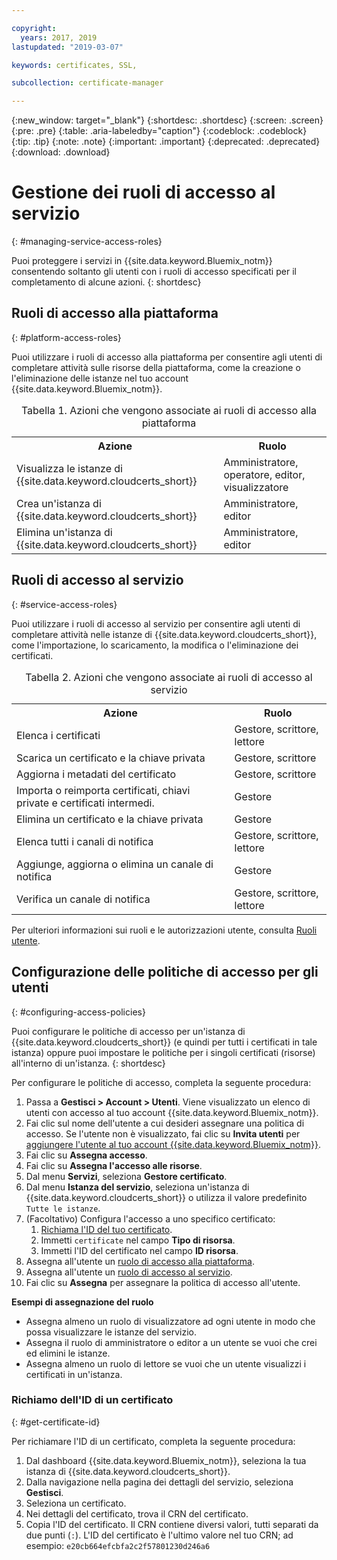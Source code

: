```yaml
---

copyright:
  years: 2017, 2019
lastupdated: "2019-03-07"

keywords: certificates, SSL, 

subcollection: certificate-manager

---
```


{:new_window: target="_blank"}
{:shortdesc: .shortdesc}
{:screen: .screen}
{:pre: .pre}
{:table: .aria-labeledby="caption"}
{:codeblock: .codeblock}
{:tip: .tip}
{:note: .note}
{:important: .important}
{:deprecated: .deprecated}
{:download: .download}

# Gestione dei ruoli di accesso al servizio
{: #managing-service-access-roles}

Puoi proteggere i servizi in {{site.data.keyword.Bluemix_notm}} consentendo soltanto gli utenti con i ruoli di accesso specificati per il completamento di alcune azioni.
{: shortdesc}

## Ruoli di accesso alla piattaforma
{: #platform-access-roles}

Puoi utilizzare i ruoli di accesso alla piattaforma per consentire agli utenti di completare attività sulle risorse della piattaforma, come la creazione o l'eliminazione delle istanze nel tuo account {{site.data.keyword.Bluemix_notm}}.

<table>
<caption> Tabella 1. Azioni che vengono associate ai ruoli di accesso alla piattaforma</caption>
  <tr>
    <th> Azione </th>
    <th> Ruolo </th>
  </tr>
  <tr>
    <td>Visualizza le istanze di {{site.data.keyword.cloudcerts_short}}</td>
    <td> Amministratore, operatore, editor, visualizzatore </td>
  </tr>
  <tr>
    <td>Crea un'istanza di {{site.data.keyword.cloudcerts_short}}</td>
    <td> Amministratore, editor </td>
  </tr>
  <tr>
    <td>Elimina un'istanza di {{site.data.keyword.cloudcerts_short}}</td>
    <td> Amministratore, editor </td>
  </tr>
</table>

## Ruoli di accesso al servizio
{: #service-access-roles}

Puoi utilizzare i ruoli di accesso al servizio per consentire agli utenti di completare attività nelle istanze di {{site.data.keyword.cloudcerts_short}}, come l'importazione, lo scaricamento, la modifica o l'eliminazione dei certificati.

<table>
<caption> Tabella 2. Azioni che vengono associate ai ruoli di accesso al servizio</caption>
  <tr>
    <th> Azione </th>
    <th> Ruolo </th>
  </tr>
  <tr>
    <td>Elenca i certificati</td>
    <td> Gestore, scrittore, lettore </td>
  </tr>
  <tr>
    <td>Scarica un certificato e la chiave privata </td>
    <td> Gestore, scrittore </td>
  </tr>
  <tr>
    <td>Aggiorna i metadati del certificato</td>
    <td> Gestore, scrittore </td>
  </tr>
  <tr>
    <td>Importa o reimporta certificati, chiavi private e certificati intermedi. </td>
    <td> Gestore </td>
  </tr>
  <tr>
    <td>Elimina un certificato e la chiave privata </td>
    <td> Gestore </td>
  </tr>
      <tr>
        <td>Elenca tutti i canali di notifica </td>
        <td> Gestore, scrittore, lettore </td>
      </tr>
   <tr>
     <td>Aggiunge, aggiorna o elimina un canale di notifica </td>
     <td> Gestore </td>
   </tr>
     <tr>
       <td>Verifica un canale di notifica </td>
       <td> Gestore, scrittore, lettore </td>
     </tr>
</table>

Per ulteriori informazioni sui ruoli e le autorizzazioni utente, consulta [Ruoli utente](/docs/iam?topic=iam-userroles#userroles).

## Configurazione delle politiche di accesso per gli utenti
{: #configuring-access-policies}

Puoi configurare le politiche di accesso per un'istanza di {{site.data.keyword.cloudcerts_short}} (e quindi per tutti i certificati in tale istanza) oppure puoi impostare le politiche per i singoli certificati (risorse) all'interno di un'istanza.
{: shortdesc}

Per configurare le politiche di accesso, completa la seguente procedura:

1. Passa a **Gestisci > Account > Utenti**. Viene visualizzato un elenco di utenti con accesso al tuo account {{site.data.keyword.Bluemix_notm}}.
2. Fai clic sul nome dell'utente a cui desideri assegnare una politica di accesso. Se l'utente non è visualizzato, fai clic su **Invita utenti** per [aggiungere l'utente al tuo account {{site.data.keyword.Bluemix_notm}}](/docs/iam?topic=iam-iamuserinv#iamuserinv).
3. Fai clic su **Assegna accesso**.
4. Fai clic su **Assegna l'accesso alle risorse**.
5. Dal menu **Servizi**, seleziona **Gestore certificato**.
6. Dal menu **Istanza del servizio**, seleziona un'istanza di {{site.data.keyword.cloudcerts_short}} o utilizza il valore predefinito `Tutte le istanze`.
7. (Facoltativo) Configura l'accesso a uno specifico certificato:
    1. [Richiama l'ID del tuo certificato](/docs/services/certificate-manager?topic=certificate-manager-managing-service-access-roles#get-certificate-id).
    2. Immetti `certificate` nel campo **Tipo di risorsa**.
    3. Immetti l'ID del certificato nel campo **ID risorsa**.
8. Assegna all'utente un [ruolo di accesso alla piattaforma](/docs/services/certificate-manager?topic=certificate-manager-managing-service-access-roles#platform-access-roles).
9. Assegna all'utente un [ruolo di accesso al servizio](/docs/services/certificate-manager?topic=certificate-manager-managing-service-access-roles#service-access-roles).
10. Fai clic su **Assegna** per assegnare la politica di accesso all'utente.

**Esempi di assegnazione del ruolo**

* Assegna almeno un ruolo di visualizzatore ad ogni utente in modo che possa visualizzare le istanze del servizio.
* Assegna il ruolo di amministratore o editor a un utente se vuoi che crei ed elimini le istanze.
* Assegna almeno un ruolo di lettore se vuoi che un utente visualizzi i certificati in un'istanza.

### Richiamo dell'ID di un certificato
{: #get-certificate-id}

Per richiamare l'ID di un certificato, completa la seguente procedura:

1. Dal dashboard {{site.data.keyword.Bluemix_notm}}, seleziona la tua istanza di {{site.data.keyword.cloudcerts_short}}.
2. Dalla navigazione nella pagina dei dettagli del servizio, seleziona **Gestisci**.
3. Seleziona un certificato.
4. Nei dettagli del certificato, trova il CRN del certificato.
5. Copia l'ID del certificato. Il CRN contiene diversi valori, tutti separati da due punti (`:`). L'ID del certificato è l'ultimo valore nel tuo CRN; ad esempio: `e20cb664efcbfa2c2f57801230d246a6`
